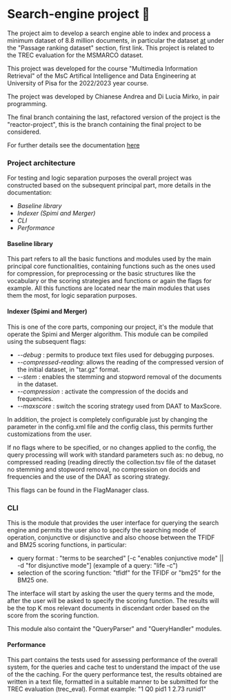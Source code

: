 # Search-engine project :page_with_curl:

The project aim to develop a search engine able to index and process a minimum dataset of 8.8 million documents, in particular the dataset [at]([./documentation/documentation.pdf](https://microsoft.github.io/msmarco/TREC-Deep-Learning-2020))
under the "Passage ranking dataset" section, first link. This project is related to the TREC evaluation for the MSMARCO dataset.

This project was developed for the course "Multimedia Information Retrieval" of the MsC Artifical Intelligence and Data Engineering at University of Pisa for the 2022/2023 year course.

The project was developed by Chianese Andrea and Di Lucia Mirko, in pair programming.

The final branch containing the last, refactored version of the project is the "reactor-project", this is the branch containing the final project to be considered.

For further details see the documentation [here](./documentation/Project_documentation.pdf)

### Project architecture

For testing and logic separation purposes the overall project was constructed based on the subsequent principal part, more details in the documentation:

- *Baseline library*
- *Indexer (Spimi and Merger)*
- *CLI*
- *Performance*

#### Baseline library

This part refers to all the basic functions and modules used by the main principal core functionalities, containing functions such as the ones used for compression, for preprocessing or the basic structures like the vocabulary 
or the scoring strategies and functions or again the flags for example.
All this functions are located near the main modules that uses them the most, for logic separation purposes. 

#### Indexer (Spimi and Merger)
This is one of the core parts, componing our project, it's the module that operate the Spimi and Merger algorithm.
This module can be compiled using the subsequent flags:

- *--debug* : permits to produce text files used for debugging purposes.
- *--compressed-reading*:  allows the reading of the compressed version of the initial dataset, in "tar.gz" format.
- *--stem* : enables the stemming and stopword removal of the documents in the dataset.
- *--compression* : activate the compression of the docids and frequencies.
- *--maxscore* : switch the scoring strategy used from DAAT to MaxScore.

In addition, the project is completely configurable just by changing the parameter in the config.xml file and the config class, this permits further customizations from the user.

If no flags where to be specified, or no changes applied to the config, the query processing will work with standard parameters such as: no debug, no compressed reading (reading directly the collection.tsv file of the dataset
no stemming and stopword removal, no compression on docids and frequencies and the use of the DAAT as scoring strategy.

This flags can be found in the FlagManager class.

### CLI
This is the module that provides the user interface for querying the search engine and permits the user also to specify the searching mode of operation, conjunctive or disjunctive and also choose between the TFIDF and BM25 scoring functions,
in particular:

- query format : "terms to be searched" [-c "enables conjunctive mode" || -d "for disjunctive mode"]
  (example of a query: "life -c")
- selection of the scoring function: "tfidf" for the TFIDF or "bm25" for the BM25 one.

The interface will start by asking the user the query terms and the mode, after the user will be asked to specify the scoring function.
The results will be the top K mos relevant documents in discendant order based on the score from the scoring function.

This module also containt the "QueryParser" and "QueryHandler" modules.

#### Performance
This part contains the tests used for assessing performance of the overall system, for the queries and cache test to understand the impact of the use of the the caching.
For the query performance test, the results obtained are written in a text file, formatted in a suitable manner to be submitted for the TREC evaluation (trec_eval).
Format example: "1 Q0 pid1    1 2.73 runid1"



